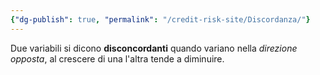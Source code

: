 ```yaml
---
{"dg-publish": true, "permalink": "/credit-risk-site/Discordanza/"}
---
```






Due variabili si dicono **disconcordanti** quando variano nella *direzione opposta*, al crescere di una l'altra tende a diminuire.
